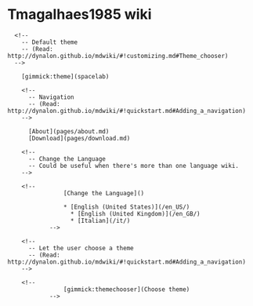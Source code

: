 # Tmagalhaes1985 wiki

      <!--
        -- Default theme
        -- (Read: http://dynalon.github.io/mdwiki/#!customizing.md#Theme_chooser)
      -->

        [gimmick:theme](spacelab)

        <!--
          -- Navigation
          -- (Read: http://dynalon.github.io/mdwiki/#!quickstart.md#Adding_a_navigation)
        -->

          [About](pages/about.md)
          [Download](pages/download.md)

        <!--
          -- Change the Language
          -- Could be useful when there's more than one language wiki.
        -->

        <!--
					[Change the Language]()

					* [English (United States)](/en_US/)
					  * [English (United Kingdom)](/en_GB/)
					  * [Italian](/it/)
				-->

        <!--
          -- Let the user choose a theme
          -- (Read: http://dynalon.github.io/mdwiki/#!quickstart.md#Adding_a_navigation)
        -->

        <!--
					[gimmick:themechooser](Choose theme)
				-->
